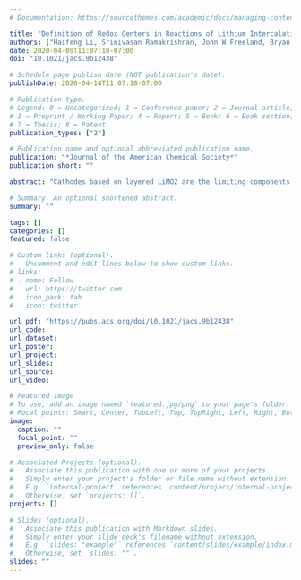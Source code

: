 ```yaml
---
# Documentation: https://sourcethemes.com/academic/docs/managing-content/

title: "Definition of Redox Centers in Reactions of Lithium Intercalation in Li3RuO4 Polymorphs"
authors: ["Haifeng Li, Srinivasan Ramakrishnan, John W Freeland, Bryan D. McCloskey, Jordi Cabana"]
date: 2020-04-09T11:07:18-07:00
doi: "10.1021/jacs.9b12438"

# Schedule page publish date (NOT publication's date).
publishDate: 2020-04-14T11:07:18-07:00

# Publication type.
# Legend: 0 = Uncategorized; 1 = Conference paper; 2 = Journal article;
# 3 = Preprint / Working Paper; 4 = Report; 5 = Book; 6 = Book section;
# 7 = Thesis; 8 = Patent
publication_types: ["2"]

# Publication name and optional abbreviated publication name.
publication: "*Journal of the American Chemical Society*"
publication_short: ""

abstract: "Cathodes based on layered LiMO2 are the limiting components in the path toward Li-ion batteries with high energy density. Introducing an over-stoichiometry of Li increases storage capacity beyond a conventional mechanism of formal transition metal redox. Yet the role and fate of the oxide ligands in such intriguing additional capacity remain unclear. This reactivity was predicted in Li3Ru5+O4, making it a valuable model system. A comprehensive analysis of the redox activity of both Ru and O under different electrochemical conditions was carried out, and the effect of Li/Ru ordering was evaluated. Li3RuO4 displays highly reversible Li intercalation to Li4RuO4 below 2.5 V vs. Li+/Li0, with conventional reactivity through the formal Ru5+-Ru4+ couple. In turn, it can also undergo anodic Li extraction at 3.9 V, which involves of O states to a much greater extent than Ru. Although the associated capacity is reversible, re-intercalation unlocks a different, conventional pathway also involving the formal Ru5+-Ru4+ couple despite operating above 2.5 V, leading to chemical hysteresis. This new pathway is both chemically and electrochemically reversible in subsequent cycles. This work exemplifies both the challenge of stabilizing highly depleted O states, even with 4d metals, and the ability of solids to access the same redox couple at two very different potential windows depending on the underlying structural changes. It highlights the importance of properly defining the covalency of oxides when defining charge compensation in view of the design of materials with high capacity for Li storage."

# Summary. An optional shortened abstract.
summary: ""

tags: []
categories: []
featured: false

# Custom links (optional).
#   Uncomment and edit lines below to show custom links.
# links:
# - name: Follow
#   url: https://twitter.com
#   icon_pack: fab
#   icon: twitter

url_pdf: "https://pubs.acs.org/doi/10.1021/jacs.9b12438"
url_code:
url_dataset:
url_poster:
url_project:
url_slides:
url_source:
url_video:

# Featured image
# To use, add an image named `featured.jpg/png` to your page's folder. 
# Focal points: Smart, Center, TopLeft, Top, TopRight, Left, Right, BottomLeft, Bottom, BottomRight.
image:
  caption: ""
  focal_point: ""
  preview_only: false

# Associated Projects (optional).
#   Associate this publication with one or more of your projects.
#   Simply enter your project's folder or file name without extension.
#   E.g. `internal-project` references `content/project/internal-project/index.md`.
#   Otherwise, set `projects: []`.
projects: []

# Slides (optional).
#   Associate this publication with Markdown slides.
#   Simply enter your slide deck's filename without extension.
#   E.g. `slides: "example"` references `content/slides/example/index.md`.
#   Otherwise, set `slides: ""`.
slides: ""
---
```

